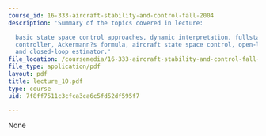 ```yaml
---
course_id: 16-333-aircraft-stability-and-control-fall-2004
description: 'Summary of the topics covered in lecture:

  basic state space control approaches, dynamic interpretation, fullstate feedback
  controller, Ackermann?s formula, aircraft state space control, open-loop estimator,
  and closed-loop estimator.'
file_location: /coursemedia/16-333-aircraft-stability-and-control-fall-2004/7f8ff7511c3cfca3ca6c5fd52df595f7_lecture_10.pdf
file_type: application/pdf
layout: pdf
title: lecture_10.pdf
type: course
uid: 7f8ff7511c3cfca3ca6c5fd52df595f7

---
```

None